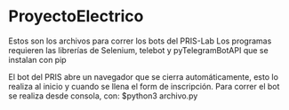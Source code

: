 # ProyectoElectrico
Estos son los archivos para correr los bots del PRIS-Lab
Los programas requieren las librerías de Selenium, telebot y pyTelegramBotAPI que se instalan con pip

El bot del PRIS abre un navegador que se cierra automáticamente, esto lo realiza al inicio y cuando se llena el form de inscripción.
Para correr el bot se realiza desde consola, con:
$python3 archivo.py

